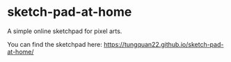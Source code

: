 # sketch-pad-at-home

A simple online sketchpad for pixel arts.

You can find the sketchpad here: https://tungquan22.github.io/sketch-pad-at-home/
